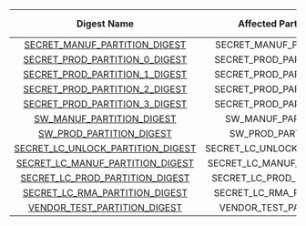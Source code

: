<!--
DO NOT EDIT THIS FILE DIRECTLY.
It has been generated with ./util/design/gen-otp-mmap.py
-->

|                                  Digest Name                                  |     Affected Partition     |  Calculated by HW  |
|:-----------------------------------------------------------------------------:|:--------------------------:|:------------------:|
|     [SECRET_MANUF_PARTITION_DIGEST](#Reg_secret_manuf_partition_digest_0)     |   SECRET_MANUF_PARTITION   |        yes         |
|    [SECRET_PROD_PARTITION_0_DIGEST](#Reg_secret_prod_partition_0_digest_0)    |  SECRET_PROD_PARTITION_0   |        yes         |
|    [SECRET_PROD_PARTITION_1_DIGEST](#Reg_secret_prod_partition_1_digest_0)    |  SECRET_PROD_PARTITION_1   |        yes         |
|    [SECRET_PROD_PARTITION_2_DIGEST](#Reg_secret_prod_partition_2_digest_0)    |  SECRET_PROD_PARTITION_2   |        yes         |
|    [SECRET_PROD_PARTITION_3_DIGEST](#Reg_secret_prod_partition_3_digest_0)    |  SECRET_PROD_PARTITION_3   |        yes         |
|         [SW_MANUF_PARTITION_DIGEST](#Reg_sw_manuf_partition_digest_0)         |     SW_MANUF_PARTITION     |         no         |
|          [SW_PROD_PARTITION_DIGEST](#Reg_sw_prod_partition_digest_0)          |     SW_PROD_PARTITION      |         no         |
| [SECRET_LC_UNLOCK_PARTITION_DIGEST](#Reg_secret_lc_unlock_partition_digest_0) | SECRET_LC_UNLOCK_PARTITION |        yes         |
|  [SECRET_LC_MANUF_PARTITION_DIGEST](#Reg_secret_lc_manuf_partition_digest_0)  | SECRET_LC_MANUF_PARTITION  |        yes         |
|   [SECRET_LC_PROD_PARTITION_DIGEST](#Reg_secret_lc_prod_partition_digest_0)   |  SECRET_LC_PROD_PARTITION  |        yes         |
|    [SECRET_LC_RMA_PARTITION_DIGEST](#Reg_secret_lc_rma_partition_digest_0)    |  SECRET_LC_RMA_PARTITION   |        yes         |
|      [VENDOR_TEST_PARTITION_DIGEST](#Reg_vendor_test_partition_digest_0)      |   VENDOR_TEST_PARTITION    |         no         |
